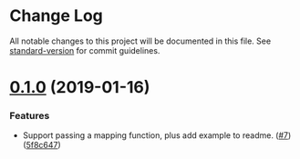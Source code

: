 # Change Log

All notable changes to this project will be documented in this file. See [standard-version](https://github.com/conventional-changelog/standard-version) for commit guidelines.

<a name="0.1.0"></a>
# [0.1.0](https://github.com/tmcw/geojson-stream/compare/v0.0.1...v0.1.0) (2019-01-16)


### Features

* Support passing a mapping function, plus add example to readme. ([#7](https://github.com/tmcw/geojson-stream/issues/7)) ([5f8c647](https://github.com/tmcw/geojson-stream/commit/5f8c647))
